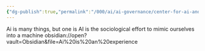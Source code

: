 ```yaml
---
{"dg-publish":true,"permalink":"/000/ai/ai-governance/center-for-ai-and-digital-policy/ai-research-independent/ai/","tags":["gardenEntry"]}
---
```



Ai is many things, but one is AI is the sociological effort to mimic ourselves into a machine
obsidian://open?vault=Obsidian&file=Ai%20is%20an%20experience